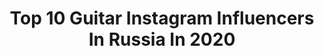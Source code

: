 ---
title: Top 10 Guitar Instagram Influencers In Russia In 2020
description: >-
  Find top guitar Instagram influencers in Russia in 2020. Most popular hashtags: #guitar #rock #guitarplayer #guitars.
platform: Instagram
profiles:
  - username: "alyona.vargasova"
    fullname: >-
      ALYONA VARGASOVA
    location: "Russia"
    followers: 17478
    engagement: 993
    commentsToLikes: 0.020148
    avatar: "https://scontent-atl3-1.cdninstagram.com/v/t51.2885-19/s320x320/54277508_2177270705720357_7087282885551456256_n.jpg?_nc_ht=scontent-atl3-1.cdninstagram.com&_nc_ohc=E8zmG8J8UusAX_vbVs9&oh=47bb88a0abdff5b5a50af73061bfa7d6&oe=5EBA99C7"
    verified: false
    hashtags: "#springiscoming, #streetstyle, #guitardaily, #guitarworld"
  - username: "sergey_ponkratyev"
    fullname: >-
      Сергей Понкратьев
    location: "Russia"
    followers: 10315
    engagement: 872
    commentsToLikes: 0.010715
    avatar: "https://scontent-ams4-1.cdninstagram.com/v/t51.2885-19/s320x320/20225581_1947884202154404_8453002582107881472_a.jpg?_nc_ht=scontent-ams4-1.cdninstagram.com&_nc_ohc=xPlMbri-gwcAX-DFR3g&oh=546758676fe6be6f21551a60b8a29f6c&oe=5EB7603F"
    verified: false
    hashtags: "#covid19, #louna, #rock, #snake50"
  - username: "tarasmetal"
    fullname: >-
      🌹💀Taras💀🌹
    location: "Russia"
    followers: 11232
    engagement: 523
    commentsToLikes: 0.028921
    avatar: "https://scontent-lhr8-1.cdninstagram.com/v/t51.2885-19/11326090_1863280140563020_1104429732_a.jpg?_nc_ht=scontent-lhr8-1.cdninstagram.com&_nc_ohc=dmFB8CBsxFAAX9lAYWr&oh=aa1f47b97258c3fd223cfdf08c0b2066&oe=5EBC382E"
    verified: false
    hashtags: "#stigmata, #stigmata2020, #medooza, #2020"
  - username: "jd_lascala"
    fullname: >-
      Petr Ezdakov
    location: "Russia"
    followers: 5034
    engagement: 635
    commentsToLikes: 0.056632
    avatar: "https://scontent-atl3-1.cdninstagram.com/v/t51.2885-19/s320x320/69521784_512074536193601_8300729369941245952_n.jpg?_nc_ht=scontent-atl3-1.cdninstagram.com&_nc_ohc=eSvr_PShItwAX-f6BHD&oh=fbda211e880417ef2e3f7741494728c7&oe=5EBBE4C0"
    verified: false
    hashtags: "#shuremicrophones, #fokinpickups, #ozzyosbourne, #ghsboomers"
  - username: "hayrzamanov"
    fullname: >-
      🎹Альберт Хайрзаманов🎹
    location: "Russia"
    followers: 5107
    engagement: 677
    commentsToLikes: 0.020101
    avatar: "https://scontent-ams4-1.cdninstagram.com/v/t51.2885-19/s320x320/90343955_211446183534291_389991062065643520_n.jpg?_nc_ht=scontent-ams4-1.cdninstagram.com&_nc_ohc=-OgurGTk-yMAX8GXjF7&oh=b1f6747f2b65a6a5611aeae2b1f4679e&oe=5EB64612"
    verified: false
    hashtags: "#navai, #musically, #coverfresh, #rucover"
  - username: "naishuller"
    fullname: >-
      Ilya Naishuller
    location: "Russia"
    followers: 70705
    engagement: 761
    commentsToLikes: 0.012855
    avatar: "https://scontent-lhr8-1.cdninstagram.com/v/t51.2885-19/s320x320/71784976_529315121177875_6199858336284803072_n.jpg?_nc_ht=scontent-lhr8-1.cdninstagram.com&_nc_ohc=KpPqZVZ-sGYAX-fLNq7&oh=1e4ab772641032f7fef51a0cd9bfd071&oe=5EBCB24C"
    verified: true
    hashtags: "#editorial, #fallwinter2020, #alphabook, #alphabookmagazine"
  - username: "rijaya.lisa"
    fullname: >-
      Рыжая Лиза
    location: "Russia"
    followers: 5437
    engagement: 627
    commentsToLikes: 0.026076
    avatar: "https://scontent-lga3-1.cdninstagram.com/v/t51.2885-19/s320x320/91181983_441782449962404_3469018859908890624_n.jpg?_nc_ht=scontent-lga3-1.cdninstagram.com&_nc_ohc=ZJu-O0jblsgAX9keRaO&oh=4d47b6036799b17ee9187f9911e3667c&oe=5EB2C3BC"
    verified: false
    hashtags: ""
  - username: "bunker_jam"
    fullname: >-
      Dimon Lemon 😎
    location: "Russia"
    followers: 5726
    engagement: 872
    commentsToLikes: 0.067593
    avatar: "https://scontent-ams4-1.cdninstagram.com/v/t51.2885-19/s320x320/28766131_177993979506396_6378906662337511424_n.jpg?_nc_ht=scontent-ams4-1.cdninstagram.com&_nc_ohc=RvgekKdKkOAAX_DolEB&oh=3c59b19305ff17331c7fdc66faaa0594&oe=5EB74972"
    verified: false
    hashtags: "#hardrock, #grungerock, #glasses, #punk"
  - username: "angelvivaldiofficial"
    fullname: >-
      Angel Vivaldi
    location: "Russia"
    followers: 94803
    engagement: 391
    commentsToLikes: 0.027827
    avatar: "https://scontent-lhr8-1.cdninstagram.com/v/t51.2885-19/s320x320/52703024_2141464862567177_2281772071161692160_n.jpg?_nc_ht=scontent-lhr8-1.cdninstagram.com&_nc_ohc=69uSS58pP7IAX-ju2_G&oh=20e3f48f5fc2b4fb789c29dc03771195&oe=5EBA1D37"
    verified: true
    hashtags: "#instrumental, #vinyl, #gearporn, #guitar"
  - username: "sergeymetel"
    fullname: >-
      СЕРГЕЙ МЕТЕЛЬ
    location: "Russia"
    followers: 9073
    engagement: 606
    commentsToLikes: 0.024408
    avatar: "https://scontent-amt2-1.cdninstagram.com/v/t51.2885-19/s320x320/28433520_688897154834066_6228674775112220672_n.jpg?_nc_ht=scontent-amt2-1.cdninstagram.com&_nc_ohc=VbuAYYunF2kAX8EJy05&oh=d89a1cc3f7a897162f8460aef8b42751&oe=5EB3C9EF"
    verified: false
    hashtags: "#smexband, #smex, #allstartv"
---